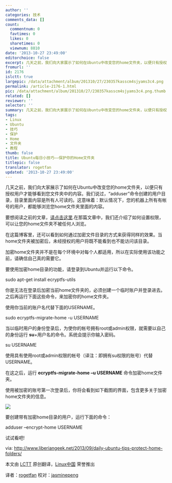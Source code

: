 ```yaml
---
author: ''
categories: 技术
comments_data: []
count:
  commentnum: 0
  favtimes: 0
  likes: 0
  sharetimes: 0
  viewnum: 8810
date: '2013-10-27 23:49:00'
editorchoice: false
excerpt: 几天之前，我们向大家展示了如何在Ubuntu中改变您的home文件夹，以便只有授权用户才能够看到您文件夹中的内容。我们说过，adduser命令创建的用户目录，目录里面内容是所有人可读的。这意味着：默认情况下，您的机器  ...
fromurl: ''
id: 2176
islctt: true
largepic: /data/attachment/album/201310/27/230357kasscm4sjyams3c4.png
permalink: /article-2176-1.html
pic: /data/attachment/album/201310/27/230357kasscm4sjyams3c4.png.thumb.jpg
related: []
reviewer: ''
selector: ''
summary: 几天之前，我们向大家展示了如何在Ubuntu中改变您的home文件夹，以便只有授权用户才能够看到您文件夹中的内容。我们说过，adduser命令创建的用户目录，目录里面内容是所有人可读的。这意味着：默认情况下，您的机器  ...
tags:
- Linux
- Ubuntu
- 技巧
- 保护
- Home
- 文件夹
- 教程
thumb: false
title: Ubuntu每日小技巧——保护你的Home文件夹
titlepic: false
translator: rogetfan
updated: '2013-10-27 23:49:00'
---
```


几天之前，我们向大家展示了如何在Ubuntu中改变您的home文件夹，以便只有授权用户才能够看到您文件夹中的内容。我们说过，“adduser”命令创建的用户目录，目录里面内容是所有人可读的。这意味着：默认情况下，您的机器上所有有帐号的用户，都能够浏览您home文件夹里面的内容。


要想阅读之前的文章，[请点击这里](http://www.liberiangeek.net/2013/09/daily-ubuntu-tipsprevent-users-browsing-folders/).在那篇文章中，我们还介绍了如何设置权限，可以让您的home文件夹不被任何人浏览。


在这篇博客里，还可以看到如何通过加密文件目录的方式来获得同样的效果。当home文件夹被加密后，未经授权的用户将既不能看到也不能访问该目录。


加密home文件夹并不是在每个环境中对每个人都适用，所以在实际使用该功能之前，请确信自己真的需要它。


要使用加密home目录的功能，请登录到Ubuntu并运行以下命令。


sudo apt-get install ecryptfs-utils


你是无法在登录后加密当前home文件夹的，必须创建一个临时账户并登录进去。之后再运行下面这些命令，来加密你的home文件夹。


使用你当前的账户名代替下面的USERNAME。


sudo ecryptfs-migrate-home -u USERNAME


当以临时用户的身份登录后，为使你的帐号拥有root或admin权限，就需要以自己的身份运行 **su**+用户名的命令。系统会提示你输入密码。


su USERNAME


使用具有使用root或admin权限的帐号（译注：即拥有su权限的账号）代替USERNAME。


在这之后，运行 **ecryptfs-migrate-home –u USERNAME** 命令加密home文件夹。


使用被加密的账号第一次登录后，你将会看到如下截图的界面，包含更多关于加密home文件夹的信息。


 ![](/data/attachment/album/201310/27/230357kasscm4sjyams3c4.png)


要创建带有加密home目录的用户，运行下面的命令：


adduser –encrypt-home USERNAME


试试看吧!


 


via: <http://www.liberiangeek.net/2013/09/daily-ubuntu-tips-protect-home-folders/>


本文由 [LCTT](https://github.com/LCTT/TranslateProject) 原创翻译，[Linux中国](http://linux.cn/) 荣誉推出


译者：[rogetfan](https://github.com/rogetfan) 校对：[jasminepeng](https://github.com/jasminepeng)
